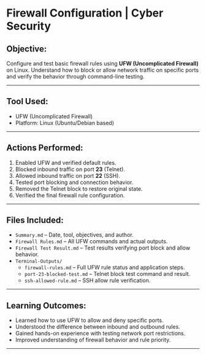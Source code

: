 # Firewall Configuration | Cyber Security

## Objective:

Configure and test basic firewall rules using **UFW (Uncomplicated Firewall)** on Linux. Understand how to block or allow network traffic on specific ports and verify the behavior through command-line testing.

---

## Tool Used:

- UFW (Uncomplicated Firewall)
- Platform: Linux (Ubuntu/Debian based)

---

## Actions Performed:

1. Enabled UFW and verified default rules.
2. Blocked inbound traffic on port **23** (Telnet).
3. Allowed inbound traffic on port **22** (SSH).
4. Tested port blocking and connection behavior.
5. Removed the Telnet block to restore original state.
6. Verified the final firewall rule configuration.

---

## Files Included:

- `Summary.md` – Date, tool, objectives, and author.
- `Firewall Rules.md` – All UFW commands and actual outputs.
- `Firewall Test Result.md` – Test results verifying port block and allow behavior.
- `Terminal-Outputs/`
  - `firewall-rules.md` – Full UFW rule status and application steps.
  - `port-23-blocked-test.md` – Telnet block test command and result.
  - `ssh-allowed-rule.md` – SSH allow rule verification.

---

## Learning Outcomes:

- Learned how to use UFW to allow and deny specific ports.
- Understood the difference between inbound and outbound rules.
- Gained hands-on experience with testing network port restrictions.
- Improved understanding of firewall behavior and rule priority.

---
